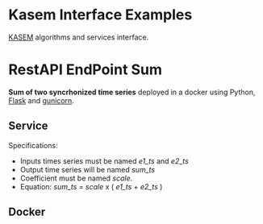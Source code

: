 # Kasem Interface Examples

[KASEM](https://www.predict.fr/produits-services/logiciels/) algorithms and services interface.

# RestAPI EndPoint Sum 

**Sum of two syncrhonized time series**  deployed in a docker using Python, [Flask](https://flask.palletsprojects.com/) and [gunicorn](https://gunicorn.org/).

## Service

Specifications:
 - Inputs times series must be named *e1_ts* and *e2_ts*
 - Output time series will be named *sum_ts*
 - Coefficient must be named *scale*.
 - Equation: *sum_ts* = *scale* x ( *e1_ts* + *e2_ts* )

## Docker
